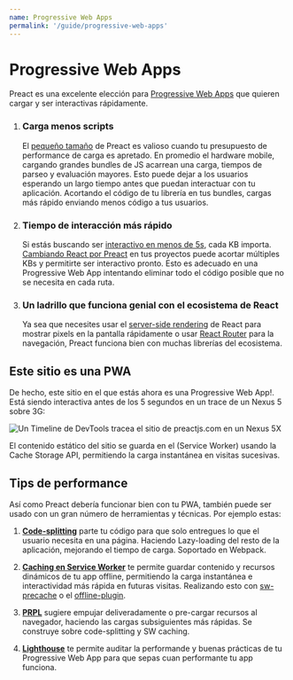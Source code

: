 ```yaml
---
name: Progressive Web Apps
permalink: '/guide/progressive-web-apps'
---
```


# Progressive Web Apps

Preact es una excelente elección para [Progressive Web Apps](https://web.dev/learn/pwa/) que quieren cargar y ser interactivas rápidamente.

<ol class="list-view">
    <li class="list-item">
        <div class="list-header">
          <div class="_bubble" style="background-image: url(/pwa-guide/load-less-script.svg);"></div>
        </div>
        <div class="list-detail">
          <div class="_title-block">
            <h3>Carga menos scripts</h3>
          </div>
          <p class="_summary">El <a href="/about/project-goals">pequeño tamaño</a> de Preact es valioso cuando tu presupuesto de performance de carga es apretado. En promedio el hardware mobile, cargando grandes bundles de JS acarrean una carga, tiempos de parseo y evaluación mayores. Esto puede dejar a los usuarios esperando un largo tiempo antes que puedan interactuar con tu aplicación.  Acortando el código de tu librería en tus bundles, cargas más rápido enviando menos código a tus usuarios. </p>
        </div>
    </li>
    <li class="list-item">
        <div class="list-header">
          <div class="_bubble" style="background-image: url(/pwa-guide/faster-tti.svg);"></div>
        </div>
        <div class="list-detail">
          <div class="_title-block">
            <h3>Tiempo de interacción más rápido</h3>
          </div>
          <p class="_summary">Si estás buscando ser <a href="https://infrequently.org/2016/09/what-exactly-makes-something-a-progressive-web-app/">interactivo en menos de 5s</a>, cada KB importa. <a href="/guide/v8/switching-to-preact">Cambiando React por Preact</a> en tus proyectos puede acortar múltiples KBs y permitirte ser interactivo pronto. Esto es adecuado en una Progressive Web App intentando eliminar todo el código posible que no se necesita en cada ruta.</p>
        </div>
    </li>
    <li class="list-item">
        <div class="list-header">
          <div class="_bubble" style="background-image: url(/pwa-guide/building-block.svg);"></div>
        </div>
        <div class="list-detail">
          <div class="_title-block">
            <h3>Un ladrillo que funciona genial con el ecosistema de React</h3>
          </div>
          <p class="_summary">Ya sea que necesites usar el <a href="https://facebook.github.io/react/docs/react-dom-server.html">server-side rendering</a> de React para mostrar pixels en la pantalla rápidamente o usar <a href="https://github.com/ReactTraining/react-router">React Router</a> para la navegación, Preact funciona bien con muchas librerías del ecosistema. </p>
        </div>
    </li>
</ol>

## Este sitio es una PWA

De hecho, este sitio en el que estás ahora es una Progressive Web App!. Está siendo interactiva antes de los 5 segundos en un trace de un Nexus 5 sobre 3G:

![Un Timeline de DevTools tracea el sitio de preactjs.com en un Nexus 5X](/pwa-guide/timeline.jpg)

El contenido estático del sitio se guarda en el (Service Worker) usando la Cache Storage API, permitiendo la carga instantánea en visitas sucesivas.

## Tips de performance

Así como Preact debería funcionar bien con tu PWA, también puede ser usado con un gran número de herramientas y técnicas. Por ejemplo estas:

<ol class="list-view">
    <li class="list-item">
        <div class="list-header">
          <div class="_bubble" style="background-image: url(/pwa-guide/code-splitting.svg);"></div>
        </div>
        <div class="list-detail">
          <p class="_summary"><strong><a href="https://webpack.js.org/guides/code-splitting/">Code-splitting</a></strong> parte tu código para que solo entregues lo que el usuario necesita en una página. Haciendo Lazy-loading del resto de la aplicación, mejorando el tiempo de carga. Soportado en Webpack.</p>
        </div>
    </li>
    <li class="list-item">
        <div class="list-header">
          <div class="_bubble" style="background-image: url(/pwa-guide/service-worker-caching.svg);"></div>
        </div>
        <div class="list-detail">
          <p class="_summary"><strong><a href="https://developers.google.com/web/fundamentals/getting-started/primers/service-workers">Caching en Service Worker</a></strong> te permite guardar contenido y recursos dinámicos de tu app offline, permitiendo la carga instantánea e interactividad más rápida en futuras visitas. Realizando esto con <a href="https://github.com/GoogleChrome/sw-precache#wrappers-and-starter-kits">sw-precache</a> o el <a href="https://github.com/NekR/offline-plugin">offline-plugin</a>.</p>
        </div>
    </li>
    <li class="list-item">
        <div class="list-header">
          <div class="_bubble" style="background-image: url(/pwa-guide/prpl.svg);"></div>
        </div>
        <div class="list-detail">
          <p class="_summary"><strong><a href="https://developers.google.com/web/fundamentals/performance/prpl-pattern/">PRPL</a></strong> sugiere empujar deliveradamente o pre-cargar recursos al navegador, haciendo las cargas subsiguientes más rápidas. Se construye sobre code-splitting y SW caching. </p>
        </div>
    </li>
    <li class="list-item">
        <div class="list-header">
          <div class="_bubble" style="background-image: url(/pwa-guide/lighthouse.svg);"></div>
        </div>
        <div class="list-detail">
          <p class="_summary"><strong><a href="https://github.com/GoogleChrome/lighthouse/">Lighthouse</a></strong> te permite auditar la performande y buenas prácticas de tu Progressive Web App para que sepas cuan performante tu app funciona.</p>
        </div>
    </li>
</ol>
